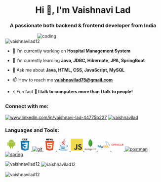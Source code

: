 <h1 align="center">Hi 👋, I'm Vaishnavi Lad</h1>
<h3 align="center">A passionate both backend & frontend developer from India</h3>

<img align="right" alt="coding" width="400" src="https://www.google.com/imgres?q=animated%20coding%20gif&imgurl=https%3A%2F%2Fi.pinimg.com%2Foriginals%2Fe7%2F26%2Fc7%2Fe726c74ac081eed50feee1433d12c998.gif&imgrefurl=https%3A%2F%2Fwww.pinterest.com%2Fpin%2Fhello-dribbble-by-chlo-chassany--717268678168057748%2F&docid=6zN6nteKRMUD4M&tbnid=tkD88475CNPNmM&vet=12ahUKEwiG7cvT5O-LAxUssVYBHYtOCqMQM3oECB4QAA..i&w=800&h=600&hcb=2&ved=2ahUKEwiG7cvT5O-LAxUssVYBHYtOCqMQM3oECB4QAA">

<p align="left"> <img src="https://komarev.com/ghpvc/?username=vaishnavilad12&label=Profile%20views&color=0e75b6&style=flat" alt="vaishnavilad12" /> </p>

- 🔭 I’m currently working on **Hospital Management System**

- 🌱 I’m currently learning **Java, JDBC, Hibernate, JPA, SpringBoot**

- 💬 Ask me about **Java, HTML, CSS, JavaScript, MySQL**

- 📫 How to reach me **vaishnavilad75@gmail.com**

- ⚡ Fun fact **🤖 I talk to computers more than I talk to people!**

<h3 align="left">Connect with me:</h3>
<p align="left">
<a href="https://linkedin.com/in/www.linkedin.com/in/vaishnavi-lad-44775b227" target="blank"><img align="center" src="https://raw.githubusercontent.com/rahuldkjain/github-profile-readme-generator/master/src/images/icons/Social/linked-in-alt.svg" alt="www.linkedin.com/in/vaishnavi-lad-44775b227" height="30" width="40" /></a>
<a href="https://kaggle.com/vaishnavilad" target="blank"><img align="center" src="https://raw.githubusercontent.com/rahuldkjain/github-profile-readme-generator/master/src/images/icons/Social/kaggle.svg" alt="vaishnavilad" height="30" width="40" /></a>
</p>

<h3 align="left">Languages and Tools:</h3>
<p align="left"> <a href="https://developer.android.com" target="_blank" rel="noreferrer"> <img src="https://raw.githubusercontent.com/devicons/devicon/master/icons/android/android-original-wordmark.svg" alt="android" width="40" height="40"/> </a> <a href="https://www.w3schools.com/css/" target="_blank" rel="noreferrer"> <img src="https://raw.githubusercontent.com/devicons/devicon/master/icons/css3/css3-original-wordmark.svg" alt="css3" width="40" height="40"/> </a> <a href="https://git-scm.com/" target="_blank" rel="noreferrer"> <img src="https://www.vectorlogo.zone/logos/git-scm/git-scm-icon.svg" alt="git" width="40" height="40"/> </a> <a href="https://www.w3.org/html/" target="_blank" rel="noreferrer"> <img src="https://raw.githubusercontent.com/devicons/devicon/master/icons/html5/html5-original-wordmark.svg" alt="html5" width="40" height="40"/> </a> <a href="https://www.java.com" target="_blank" rel="noreferrer"> <img src="https://raw.githubusercontent.com/devicons/devicon/master/icons/java/java-original.svg" alt="java" width="40" height="40"/> </a> <a href="https://developer.mozilla.org/en-US/docs/Web/JavaScript" target="_blank" rel="noreferrer"> <img src="https://raw.githubusercontent.com/devicons/devicon/master/icons/javascript/javascript-original.svg" alt="javascript" width="40" height="40"/> </a> <a href="https://www.mongodb.com/" target="_blank" rel="noreferrer"> <img src="https://raw.githubusercontent.com/devicons/devicon/master/icons/mongodb/mongodb-original-wordmark.svg" alt="mongodb" width="40" height="40"/> </a> <a href="https://www.mysql.com/" target="_blank" rel="noreferrer"> <img src="https://raw.githubusercontent.com/devicons/devicon/master/icons/mysql/mysql-original-wordmark.svg" alt="mysql" width="40" height="40"/> </a> <a href="https://www.oracle.com/" target="_blank" rel="noreferrer"> <img src="https://raw.githubusercontent.com/devicons/devicon/master/icons/oracle/oracle-original.svg" alt="oracle" width="40" height="40"/> </a> <a href="https://postman.com" target="_blank" rel="noreferrer"> <img src="https://www.vectorlogo.zone/logos/getpostman/getpostman-icon.svg" alt="postman" width="40" height="40"/> </a> <a href="https://spring.io/" target="_blank" rel="noreferrer"> <img src="https://www.vectorlogo.zone/logos/springio/springio-icon.svg" alt="spring" width="40" height="40"/> </a> </p>

<p><img align="left" src="https://github-readme-stats.vercel.app/api/top-langs?username=vaishnavilad12&show_icons=true&locale=en&layout=compact" alt="vaishnavilad12" /></p>

<p>&nbsp;<img align="center" src="https://github-readme-stats.vercel.app/api?username=vaishnavilad12&show_icons=true&locale=en" alt="vaishnavilad12" /></p>

<p><img align="center" src="https://github-readme-streak-stats.herokuapp.com/?user=vaishnavilad12&" alt="vaishnavilad12" /></p>

<!--
**VaishnaviLad12/VaishnaviLad12** is a ✨ _special_ ✨ repository because its `README.md` (this file) appears on your GitHub profile.

Here are some ideas to get you started:

- 🔭 I’m currently working on ...
- 🌱 I’m currently learning ...
- 👯 I’m looking to collaborate on ...
- 🤔 I’m looking for help with ...
- 💬 Ask me about ...
- 📫 How to reach me: ...
- 😄 Pronouns: ...
- ⚡ Fun fact: ...
-->
